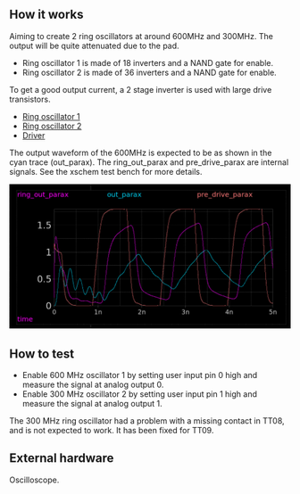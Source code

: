<!---

This file is used to generate your project datasheet. Please fill in the information below and delete any unused
sections.

You can also include images in this folder and reference them in the markdown. Each image must be less than
512 kb in size, and the combined size of all images must be less than 1 MB.
-->

## How it works

Aiming to create 2 ring oscillators at around 600MHz and 300MHz. The output will be quite attenuated due to the pad.

* Ring oscillator 1 is made of 18 inverters and a NAND gate for enable. 
* Ring oscillator 2 is made of 36 inverters and a NAND gate for enable. 

To get a good output current, a 2 stage inverter is used with large drive transistors.

* [Ring oscillator 1](https://xschem-viewer.com/?file=https%3A%2F%2Fgithub.com%2Fmattvenn%2Ftt08-analog-ring-osc%2Fblob%2Fmain%2Fxschem%2Fring.sch)
* [Ring oscillator 2](https://xschem-viewer.com/?file=https%3A%2F%2Fgithub.com%2Fmattvenn%2Ftt08-analog-ring-osc%2Fblob%2Fmain%2Fxschem%2Fring_2.sch)
* [Driver](https://xschem-viewer.com/?file=https://github.com/mattvenn/tt08-analog-ring-osc/blob/main/xschem/driver.sch)

The output waveform of the 600MHz is expected to be as shown in the cyan trace (out_parax). The ring_out_parax and pre_drive_parax are internal signals. See the xschem test bench for more details.

![output waveform](output_waveform.png)

## How to test

* Enable 600 MHz oscillator 1 by setting user input pin 0 high and measure the signal at analog output 0.
* Enable 300 MHz oscillator 2 by setting user input pin 1 high and measure the signal at analog output 1.

The 300 MHz ring oscillator had a problem with a missing contact in TT08, and is not expected to work. It has been fixed for TT09.

## External hardware

Oscilloscope.
